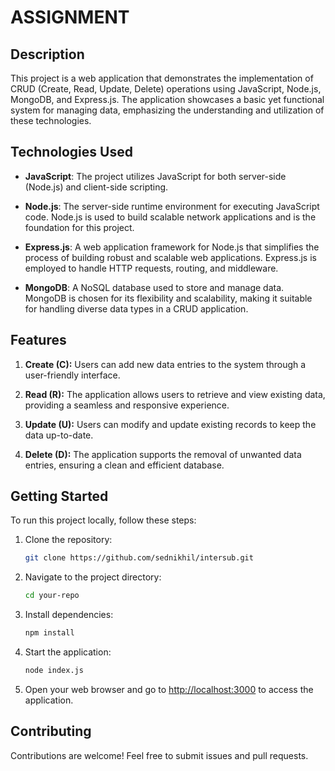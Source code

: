 # ASSIGNMENT

## Description

This project is a web application that demonstrates the implementation of CRUD (Create, Read, Update, Delete) operations using JavaScript, Node.js, MongoDB, and Express.js. The application showcases a basic yet functional system for managing data, emphasizing the understanding and utilization of these technologies.

## Technologies Used

- **JavaScript**: The project utilizes JavaScript for both server-side (Node.js) and client-side scripting.

- **Node.js**: The server-side runtime environment for executing JavaScript code. Node.js is used to build scalable network applications and is the foundation for this project.

- **Express.js**: A web application framework for Node.js that simplifies the process of building robust and scalable web applications. Express.js is employed to handle HTTP requests, routing, and middleware.

- **MongoDB**: A NoSQL database used to store and manage data. MongoDB is chosen for its flexibility and scalability, making it suitable for handling diverse data types in a CRUD application.

## Features

1. **Create (C):** Users can add new data entries to the system through a user-friendly interface.

2. **Read (R):** The application allows users to retrieve and view existing data, providing a seamless and responsive experience.

3. **Update (U):** Users can modify and update existing records to keep the data up-to-date.

4. **Delete (D):** The application supports the removal of unwanted data entries, ensuring a clean and efficient database.

## Getting Started

To run this project locally, follow these steps:

1. Clone the repository:

   ```bash
   git clone https://github.com/sednikhil/intersub.git
   ```

2. Navigate to the project directory:

   ```bash
   cd your-repo
   ```

3. Install dependencies:

   ```bash
   npm install
   ```

4. Start the application:

     ```bash
    node index.js
   ```


5. Open your web browser and go to [http://localhost:3000](http://localhost:3000) to access the application.

## Contributing

Contributions are welcome! Feel free to submit issues and pull requests.



